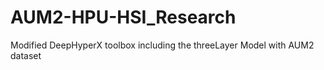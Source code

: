 # AUM2-HPU-HSI_Research
Modified DeepHyperX toolbox including the threeLayer Model with AUM2 dataset

